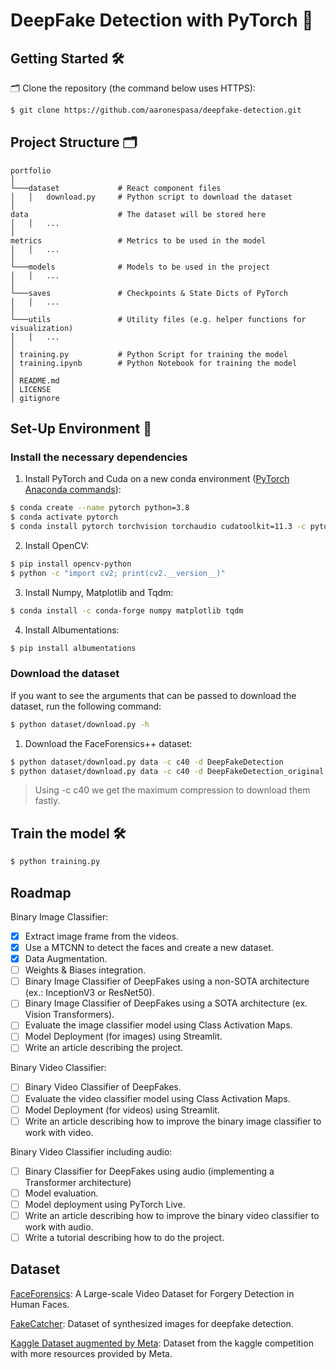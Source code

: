 # DeepFake Detection with PyTorch 🧐

## Getting Started 🛠
🗂 Clone the repository (the command below uses HTTPS):
```sh
$ git clone https://github.com/aaronespasa/deepfake-detection.git
```

## Project Structure 🗂

```
portfolio
│
└───dataset             # React component files
│   │   download.py     # Python script to download the dataset
│
data                    # The dataset will be stored here
│   │   ...
│
metrics                 # Metrics to be used in the model
│   │   ...
│
└───models              # Models to be used in the project
│   │   ...
│
└───saves               # Checkpoints & State Dicts of PyTorch
│   │   ...
│
└───utils               # Utility files (e.g. helper functions for visualization)
│   │   ...
│
│ training.py           # Python Script for training the model
│ training.ipynb        # Python Notebook for training the model
│
│ README.md
│ LICENSE  
│ gitignore  
```

## Set-Up Environment 🌲 
### Install the necessary dependencies
1. Install PyTorch and Cuda on a new conda environment ([PyTorch Anaconda commands](https://pytorch.org/get-started/locally/)):
```sh
$ conda create --name pytorch python=3.8
$ conda activate pytorch
$ conda install pytorch torchvision torchaudio cudatoolkit=11.3 -c pytorch
```

2. Install OpenCV:
```sh
$ pip install opencv-python
$ python -c "import cv2; print(cv2.__version__)"
```

3. Install Numpy, Matplotlib and Tqdm:
```sh
$ conda install -c conda-forge numpy matplotlib tqdm
```

4. Install Albumentations:
```sh
$ pip install albumentations
```

### Download the dataset
If you want to see the arguments that can be passed to download the dataset, run the following command:

```sh
$ python dataset/download.py -h
```

1. Download the FaceForensics++ dataset:
```sh
$ python dataset/download.py data -c c40 -d DeepFakeDetection
$ python dataset/download.py data -c c40 -d DeepFakeDetection_original
```
> Using -c c40 we get the maximum compression to download them fastly.

## Train the model 🛠
```sh
$ python training.py
```

## Roadmap

Binary Image Classifier:

- [x] Extract image frame from the videos.
- [x] Use a MTCNN to detect the faces and create a new dataset.
- [x] Data Augmentation.
- [ ] Weights & Biases integration.
- [ ] Binary Image Classifier of DeepFakes using a non-SOTA architecture (ex.: InceptionV3 or ResNet50).
- [ ] Binary Image Classifier of DeepFakes using a SOTA architecture (ex. Vision Transformers).
- [ ] Evaluate the image classifier model using Class Activation Maps.
- [ ] Model Deployment (for images) using Streamlit.
- [ ] Write an article describing the project.

Binary Video Classifier:

- [ ] Binary Video Classifier of DeepFakes.
- [ ] Evaluate the video classifier model using Class Activation Maps.
- [ ] Model Deployment (for videos) using Streamlit.
- [ ] Write an article describing how to improve the binary image classifier to work with video.

Binary Video Classifier including audio:
- [ ] Binary Classifier for DeepFakes using audio (implementing a Transformer architecture)
- [ ] Model evaluation.
- [ ] Model deployment using PyTorch Live.
- [ ] Write an article describing how to improve the binary video classifier to work with audio.
- [ ] Write a tutorial describing how to do the project.

## Dataset

[FaceForensics](http://niessnerlab.org/projects/roessler2018faceforensics.html): A Large-scale Video Dataset for Forgery Detection in Human Faces.

[FakeCatcher](http://cs.binghamton.edu/~ncilsal2/DeepFakesDataset/): Dataset of synthesized images for deepfake detection.

[Kaggle Dataset augmented by Meta](https://ai.facebook.com/datasets/dfdc/): Dataset from the kaggle competition with more resources provided by Meta.

